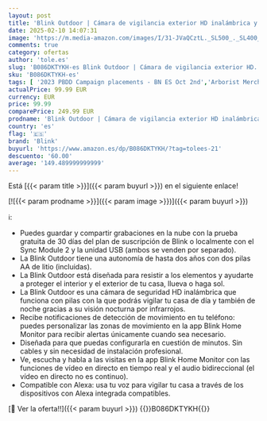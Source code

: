```yaml
---
layout: post
title: 'Blink Outdoor | Cámara de vigilancia exterior HD inalámbrica y resistente a la intemperie  con 2 años de autonomía  detección de movimiento  compatible con Alexa | 3 cámaras'
date: 2025-02-10 14:07:31
image: 'https://m.media-amazon.com/images/I/31-JVaQCztL._SL500_._SL400_.jpg'
comments: true
category: ofertas
author: 'tole.es'
slug: 'B086DKTYKH-es Blink Outdoor | Cámara de vigilancia exterior HD...'
sku: 'B086DKTYKH-es'
tags: [ '2023 PBDD Campaign placements - BN ES Oct 2nd','Arborist Merchandising Root','Blink','Blink Outdoor','Cámaras Ring y Blink','Cámaras bala de vigilancia','Cámaras de seguridad','Cámaras de vigilancia','Dispositivos Amazon','Dispositivos Amazon y Accesorios','Dispositivos Amazon y accesorios','Electrónica','Fotografía y videocámaras','Oferta anticipada de Black Friday','Seguridad e iluminación para hogar inteligente','Self Service','Special Features Stores','alexa','blink','e97153f7-7531-4959-bcaa-edabbf48d7f8_0','e97153f7-7531-4959-bcaa-edabbf48d7f8_1401','e97153f7-7531-4959-bcaa-edabbf48d7f8_1501','e97153f7-7531-4959-bcaa-edabbf48d7f8_2201','e97153f7-7531-4959-bcaa-edabbf48d7f8_2501','e97153f7-7531-4959-bcaa-edabbf48d7f8_6501','e97153f7-7531-4959-bcaa-edabbf48d7f8_8101','e97153f7-7531-4959-bcaa-edabbf48d7f8_8701','🇪🇸', ]
actualPrice: 99.99 EUR
currency: EUR
price: 99.99
comparePrice: 249.99 EUR
prodname: 'Blink Outdoor | Cámara de vigilancia exterior HD inalámbrica y resistente a la intemperie  con 2 años de autonomía  detección de movimiento  compatible con Alexa | 3 cámaras'
country: 'es'
flag: '🇪🇸'
brand: 'Blink'
buyurl: 'https://www.amazon.es/dp/B086DKTYKH/?tag=tolees-21'
descuento: '60.00'
average: '149.489999999999'
---
```


Está [{{< param title >}}]({{< param buyurl >}}) en el siguiente enlace!

[![{{< param prodname >}}]({{< param image >}})]({{< param buyurl >}})

ℹ️:

- Puedes guardar y compartir grabaciones en la nube con la prueba gratuita de 30 días del plan de suscripción de Blink o localmente con el Sync Module 2 y la unidad USB (ambos se venden por separado).
- La Blink Outdoor tiene una autonomía de hasta dos años con dos pilas AA de litio (incluidas).
- La Blink Outdoor está diseñada para resistir a los elementos y ayudarte a proteger el interior y el exterior de tu casa, llueva o haga sol.
- La Blink Outdoor es una cámara de seguridad HD inalámbrica que funciona con pilas con la que podrás vigilar tu casa de día y también de noche gracias a su visión nocturna por infrarrojos.
- Recibe notificaciones de detección de movimiento en tu teléfono: puedes personalizar las zonas de movimiento en la app Blink Home Monitor para recibir alertas únicamente cuando sea necesario.
- Diseñada para que puedas configurarla en cuestión de minutos. Sin cables y sin necesidad de instalación profesional.
- Ve, escucha y habla a las visitas en la app Blink Home Monitor con las funciones de vídeo en directo en tiempo real y el audio bidireccional (el vídeo en directo no es continuo).
- Compatible con Alexa: usa tu voz para vigilar tu casa a través de los dispositivos con Alexa integrada compatibles.

[🛒 Ver la oferta!!]({{< param buyurl >}})
{{<world>}}B086DKTYKH{{</world>}}
